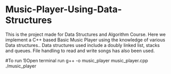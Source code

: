 # Music-Player-Using-Data-Structures
This is the project made for Data Structures and Algorithm Course. Here we implement a C++ based Basic Music Player using the knowledge of various Data structures.. Data structures used include a doubly linked list, stacks and queues. File handling to read and write songs has also been used.

#To run
1)Open terminal
  run g++ -o music_player music_player.cpp
  ./music_player

